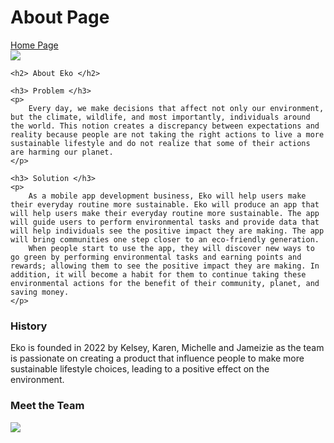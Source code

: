 # About Page
<!DOCTYPE html>
<html lang="en">
<head>
    <meta charset="UTF-8">
    <meta http-equiv="X-UA-Compatible" content="IE=edge">
    <meta name="viewport" content="width=device-width, initial-scale=1.0">
    <title>Document</title>

</head>
<body>
<a href="index.html">Home Page</a>


<link rel="stylesheet"
href ="style.css">

<div class="img1">
<img src="images/Ekologo.jpg">
</div>

    <h2> About Eko </h2>

    <h3> Problem </h3>
    <p>
        Every day, we make decisions that affect not only our environment, but the climate, wildlife, and most importantly, individuals around the world. This notion creates a discrepancy between expectations and reality because people are not taking the right actions to live a more sustainable lifestyle and do not realize that some of their actions are harming our planet. 
    </p>
    
    <h3> Solution </h3>
    <p>
        As a mobile app development business, Eko will help users make their everyday routine more sustainable. Eko will produce an app that will help users make their everyday routine more sustainable. The app will guide users to perform environmental tasks and provide data that will help individuals see the positive impact they are making. The app will bring communities one step closer to an eco-friendly generation.
        When people start to use the app, they will discover new ways to go green by performing environmental tasks and earning points and rewards; allowing them to see the positive impact they are making. In addition, it will become a habit for them to continue taking these environmental actions for the benefit of their community, planet, and saving money.  
    </p>

   <h3>History</h3> 
   Eko is founded in 2022 by Kelsey, Karen, Michelle and Jameizie as the team is passionate on creating a product that influence people to make more sustainable lifestyle choices, leading to a positive effect on the environment.

    
   <h3>Meet the Team</h3>
   <div class="img2">
    <img src="images/team.jpg">
    </div>
   
    


</body>
</html>
